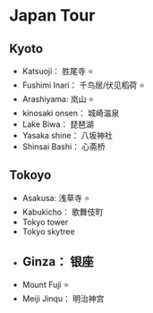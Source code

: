 # Japan Tour

## Kyoto
- Katsuoji： 胜尾寺 ⭐
- Fushimi Inari： 千鸟居/伏见稻荷 ⭐
- Arashiyama: 岚山 ⭐
- kinosaki onsen： 城崎温泉
- Lake Biwa： 琵琶湖
- Yasaka shine： 八坂神社
- Shinsai Bashi： 心斋桥

## Tokoyo
- Asakusa: 浅草寺 ⭐
- Kabukicho： 歌舞伎町
- Tokyo tower
- Tokyo skytree
- Ginza： 银座
  -   
- Mount Fuji ⭐
- Meiji Jinqu： 明治神宫
  

